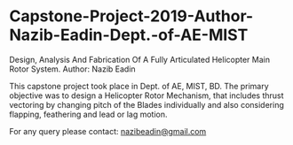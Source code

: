 # Capstone-Project-2019-Author-Nazib-Eadin-Dept.-of-AE-MIST
Design, Analysis And Fabrication Of A Fully Articulated Helicopter Main Rotor System. 
Author: Nazib Eadin 

This capstone project took place in Dept. of AE, MIST, BD. The primary objective was to design a Helicopter Rotor Mechanism, that includes thrust vectoring by changing pitch of the Blades individually and also considering flapping, feathering and lead or lag motion. 

For any query please contact:
nazibeadin@gmail.com

